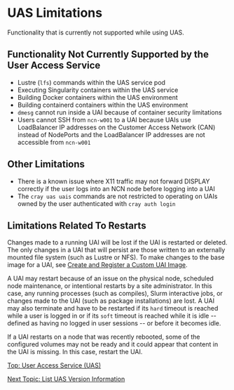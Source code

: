 # UAS Limitations

Functionality that is currently not supported while using UAS.

## Functionality Not Currently Supported by the User Access Service

* Lustre (`lfs`) commands within the UAS service pod
* Executing Singularity containers within the UAS service
* Building Docker containers within the UAS environment
* Building containerd containers within the UAS environment
* `dmesg` cannot run inside a UAI because of container security limitations
* Users cannot SSH from `ncn-w001` to a UAI because UAIs use LoadBalancer IP addresses on the Customer Access Network \(CAN\) instead of NodePorts and the LoadBalancer IP addresses are not accessible from `ncn-w001`

## Other Limitations

* There is a known issue where X11 traffic may not forward DISPLAY correctly if the user logs into an NCN node before logging into a UAI
* The `cray uas uais` commands are not restricted to operating on UAIs owned by the user authenticated with `cray auth login`

## Limitations Related To Restarts

Changes made to a running UAI will be lost if the UAI is restarted or deleted. The only changes in a UAI that will persist are those written to an externally mounted file system \(such as Lustre or NFS\).
To make changes to the base image for a UAI, see [Create and Register a Custom UAI Image](Create_and_Register_a_Custom_UAI_Image.md).

A UAI may restart because of an issue on the physical node, scheduled node maintenance, or intentional restarts by a site administrator.
In this case, any running processes \(such as compiles\), Slurm interactive jobs, or changes made to the UAI \(such as package installations\) are lost.
A UAI may also terminate and have to be restarted if its `hard` timeout is reached while a user is logged in or if its `soft` timeout is reached while it is idle -- defined as having no logged in user sessions -- or before it becomes idle.

If a UAI restarts on a node that was recently rebooted, some of the configured volumes may not be ready and it could appear that content in the UAI is missing. In this case, restart the UAI.

[Top: User Access Service (UAS)](index.md)

[Next Topic: List UAS Version Information](List_UAS_Information.md)

